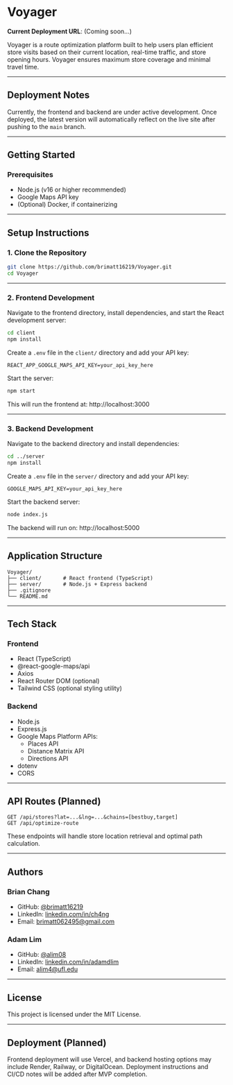 # Voyager

**Current Deployment URL**: (Coming soon...)

Voyager is a route optimization platform built to help users plan efficient store visits based on their current location, real-time traffic, and store opening hours. Voyager ensures maximum store coverage and minimal travel time.

---

## Deployment Notes

Currently, the frontend and backend are under active development. Once deployed, the latest version will automatically reflect on the live site after pushing to the `main` branch.

---

## Getting Started

### Prerequisites

- Node.js (v16 or higher recommended)
- Google Maps API key
- (Optional) Docker, if containerizing

---

## Setup Instructions

### 1. Clone the Repository

```bash
git clone https://github.com/brimatt16219/Voyager.git
cd Voyager
```

---

### 2. Frontend Development

Navigate to the frontend directory, install dependencies, and start the React development server:

```bash
cd client
npm install
```

Create a `.env` file in the `client/` directory and add your API key:

```env
REACT_APP_GOOGLE_MAPS_API_KEY=your_api_key_here
```

Start the server:

```bash
npm start
```

This will run the frontend at: http://localhost:3000

---

### 3. Backend Development

Navigate to the backend directory and install dependencies:

```bash
cd ../server
npm install
```

Create a `.env` file in the `server/` directory and add your API key:

```env
GOOGLE_MAPS_API_KEY=your_api_key_here
```

Start the backend server:

```bash
node index.js
```

The backend will run on: http://localhost:5000

---

## Application Structure

```
Voyager/
├── client/       # React frontend (TypeScript)
├── server/       # Node.js + Express backend
├── .gitignore
└── README.md
```

---

## Tech Stack

### Frontend

- React (TypeScript)
- @react-google-maps/api
- Axios
- React Router DOM (optional)
- Tailwind CSS (optional styling utility)

### Backend

- Node.js
- Express.js
- Google Maps Platform APIs:
  - Places API
  - Distance Matrix API
  - Directions API
- dotenv
- CORS

---

## API Routes (Planned)

```http
GET /api/stores?lat=...&lng=...&chains=[bestbuy,target]
GET /api/optimize-route
```

These endpoints will handle store location retrieval and optimal path calculation.

---

## Authors

### Brian Chang
- GitHub: [@brimatt16219](https://github.com/brimatt16219)
- LinkedIn: [linkedin.com/in/ch4ng](https://www.linkedin.com/in/ch4ng/)
- Email: brimatt062495@gmail.com

### Adam Lim
- GitHub: [@alim08](https://github.com/alim08)
- LinkedIn: [linkedin.com/in/adamdlim](https://www.linkedin.com/in/adamdlim/)
- Email: alim4@ufl.edu

---

## License

This project is licensed under the MIT License.

---

## Deployment (Planned)

Frontend deployment will use Vercel, and backend hosting options may include Render, Railway, or DigitalOcean. Deployment instructions and CI/CD notes will be added after MVP completion.
